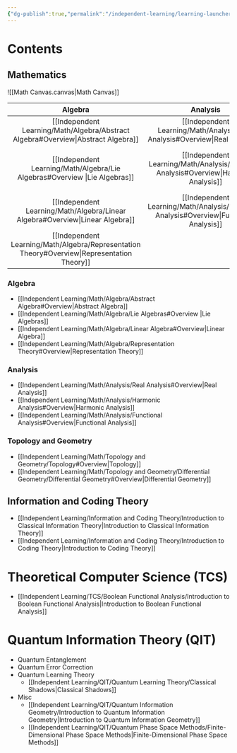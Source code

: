 ```yaml
---
{"dg-publish":true,"permalink":"/independent-learning/learning-launcher/","created":"2025-03-14T19:33:15.718-06:00","updated":"2025-03-14T20:45:23.755-06:00"}
---
```


# Contents
## Mathematics
![[Math Canvas.canvas|Math Canvas]]

|                          Algebra                          |                       Analysis                        |                   Topology and Geometry                   |
| :-------------------------------------------------------: | :---------------------------------------------------: | :-------------------------------------------------------: |
|      [[Independent Learning/Math/Algebra/Abstract Algebra#Overview\|Abstract Algebra]]      |       [[Independent Learning/Math/Analysis/Real Analysis#Overview\|Real Analysis]]       |              [[Independent Learning/Math/Topology and Geometry/Topology#Overview\|Topology]]              |
|         [[Independent Learning/Math/Algebra/Lie Algebras#Overview \|Lie Algebras]]          |   [[Independent Learning/Math/Analysis/Harmonic Analysis#Overview\|Harmonic Analysis]]   | [[Independent Learning/Math/Topology and Geometry/Differential Geometry/Differential Geometry#Overview\|Differential Geometry]] |
|        [[Independent Learning/Math/Algebra/Linear Algebra#Overview\|Linear Algebra]]        | [[Independent Learning/Math/Analysis/Functional Analysis#Overview\|Functional Analysis]] |                                                           |
| [[Independent Learning/Math/Algebra/Representation Theory#Overview\|Representation Theory]] |                                                       |                                                           |

### Algebra
- [[Independent Learning/Math/Algebra/Abstract Algebra#Overview\|Abstract Algebra]]
- [[Independent Learning/Math/Algebra/Lie Algebras#Overview \|Lie Algebras]]
- [[Independent Learning/Math/Algebra/Linear Algebra#Overview\|Linear Algebra]]
- [[Independent Learning/Math/Algebra/Representation Theory#Overview\|Representation Theory]]
### Analysis
- [[Independent Learning/Math/Analysis/Real Analysis#Overview\|Real Analysis]]
- [[Independent Learning/Math/Analysis/Harmonic Analysis#Overview\|Harmonic Analysis]]
- [[Independent Learning/Math/Analysis/Functional Analysis#Overview\|Functional Analysis]]
### Topology and Geometry
- [[Independent Learning/Math/Topology and Geometry/Topology#Overview\|Topology]]
- [[Independent Learning/Math/Topology and Geometry/Differential Geometry/Differential Geometry#Overview\|Differential Geometry]]
## Information and Coding Theory
- [[Independent Learning/Information and Coding Theory/Introduction to Classical Information Theory\|Introduction to Classical Information Theory]]
- [[Independent Learning/Information and Coding Theory/Introduction to Coding Theory\|Introduction to Coding Theory]]

# Theoretical Computer Science (TCS)
- [[Independent Learning/TCS/Boolean Functional Analysis/Introduction to Boolean Functional Analysis\|Introduction to Boolean Functional Analysis]]

# Quantum Information Theory (QIT)
- Quantum Entanglement
- Quantum Error Correction
- Quantum Learning Theory
	- [[Independent Learning/QIT/Quantum Learning Theory/Classical Shadows\|Classical Shadows]]
- Misc
	- [[Independent Learning/QIT/Quantum Information Geometry/Introduction to Quantum Information Geometry\|Introduction to Quantum Information Geometry]]
	- [[Independent Learning/QIT/Quantum Phase Space Methods/Finite-Dimensional Phase Space Methods\|Finite-Dimensional Phase Space Methods]]
